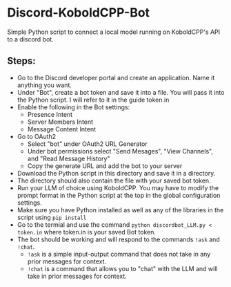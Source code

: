 # Discord-KoboldCPP-Bot
Simple Python script to connect a local model running on KoboldCPP's API to a discord bot.

## Steps:
* Go to the Discord developer portal and create an application. Name it anything you want.
* Under "Bot", create a bot token and save it into a file. You will pass it into the Python script. I will refer to it in the guide token.in
*  Enable the following in the Bot settings:
    - Presence Intent
    - Server Members Intent
    - Message Content Intent
* Go to OAuth2
    - Select "bot" under OAuth2 URL Generator
    - Under bot permissions select "Send Mesages", "View Channels", and "Read Message History"
    - Copy the generate URL and add the bot to your server
* Download the Python script in this directory and save it in a directory.
* The directory should also contain the file with your saved bot token.
* Run your LLM of choice using KoboldCPP. You may have to modify the prompt format in the Python script at the top in the global configuration settings. 
* Make sure you have Python installed as well as any of the libraries in the script using ```pip install```
* Go to the termial and use the command ```python discordbot_LLM.py < token.in``` where token.in is your saved Bot token.
* The bot should be working and will respond to the commands ```!ask``` and ```!chat```.
    - ```!ask``` is a simple input-output command that does not take in any prior messages for context.
    - ```!chat``` is a command that allows you to "chat" with the LLM and will take in prior messages for context.
